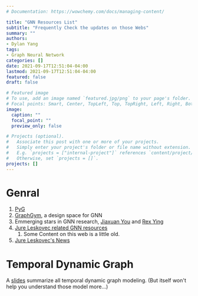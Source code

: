 ```yaml
---
# Documentation: https://wowchemy.com/docs/managing-content/

title: "GNN Resources List"
subtitle: "Frequently Check the updates on those Webs"
summary: ""
authors: 
- Dylan Yang
tags: 
- Graph Neural Network
categories: []
date: 2021-09-17T12:51:04-04:00
lastmod: 2021-09-17T12:51:04-04:00
featured: false
draft: false

# Featured image
# To use, add an image named `featured.jpg/png` to your page's folder.
# Focal points: Smart, Center, TopLeft, Top, TopRight, Left, Right, BottomLeft, Bottom, BottomRight.
image:
  caption: ""
  focal_point: ""
  preview_only: false

# Projects (optional).
#   Associate this post with one or more of your projects.
#   Simply enter your project's folder or file name without extension.
#   E.g. `projects = ["internal-project"]` references `content/project/deep-learning/index.md`.
#   Otherwise, set `projects = []`.
projects: []
---
```


# Genral

1. [PyG](https://pytorch-geometric.readthedocs.io/en/latest/)
1. [GraphGym](https://snap.stanford.edu/gnn-design/), a design space for GNN
1. Emmerging stars in GNN research, [Jiaxuan You](https://cs.stanford.edu/people/jiaxuan/) and [Rex Ying](https://cs.stanford.edu/people/rexy/index.html)
1. [Jure Leskovec related GNN resources](http://snap.stanford.edu/index.html)
   1. Some Content on this web is a little old.
2. [Jure Leskovec's News](https://cs.stanford.edu/people/jure/)


# Temporal Dynamic Graph

A [slides](http://web.cs.ucla.edu/~patricia.xiao/files/Paper_Reading_Group_20201006.pdf) summarize all temporal dynamic graph modeling. (But itself won't help you understand those model more...)